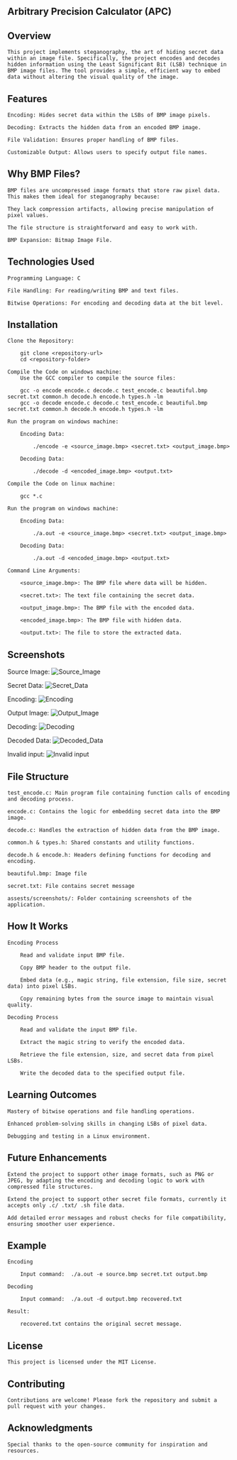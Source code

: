 ## Arbitrary Precision Calculator (APC)

## Overview

    This project implements steganography, the art of hiding secret data within an image file. Specifically, the project encodes and decodes hidden information using the Least Significant Bit (LSB) technique in BMP image files. The tool provides a simple, efficient way to embed data without altering the visual quality of the image.

## Features

    Encoding: Hides secret data within the LSBs of BMP image pixels.

    Decoding: Extracts the hidden data from an encoded BMP image.

    File Validation: Ensures proper handling of BMP files.

    Customizable Output: Allows users to specify output file names.

## Why BMP Files?

    BMP files are uncompressed image formats that store raw pixel data. This makes them ideal for steganography because:

    They lack compression artifacts, allowing precise manipulation of pixel values.

    The file structure is straightforward and easy to work with.

    BMP Expansion: Bitmap Image File.

## Technologies Used

    Programming Language: C

    File Handling: For reading/writing BMP and text files.

    Bitwise Operations: For encoding and decoding data at the bit level.

## Installation

    Clone the Repository:

        git clone <repository-url>
        cd <repository-folder>

    Compile the Code on windows machine:
        Use the GCC compiler to compile the source files:

        gcc -o encode encode.c decode.c test_encode.c beautiful.bmp secret.txt common.h decode.h encode.h types.h -lm
        gcc -o decode encode.c decode.c test_encode.c beautiful.bmp secret.txt common.h decode.h encode.h types.h -lm

    Run the program on windows machine:
    
        Encoding Data:

            ./encode -e <source_image.bmp> <secret.txt> <output_image.bmp>

        Decoding Data:

            ./decode -d <encoded_image.bmp> <output.txt>

    Compile the Code on linux machine:

        gcc *.c

    Run the program on windows machine:
    
        Encoding Data:

            ./a.out -e <source_image.bmp> <secret.txt> <output_image.bmp>

        Decoding Data:

            ./a.out -d <encoded_image.bmp> <output.txt>

    Command Line Arguments:

        <source_image.bmp>: The BMP file where data will be hidden.

        <secret.txt>: The text file containing the secret data.

        <output_image.bmp>: The BMP file with the encoded data.

        <encoded_image.bmp>: The BMP file with hidden data.

        <output.txt>: The file to store the extracted data.

## Screenshots
Source Image:
![Source_Image](./assests/screenshots/beautiful.bmp)

Secret Data:
![Secret_Data](./assests/screenshots/secret_data.png)

Encoding:
![Encoding](./assests/screenshots/encode.png)

Output Image:
![Output_Image](./assests/screenshots/output.bmp)

Decoding:
![Decoding](./assests/screenshots/decode.png)

Decoded Data:
![Decoded_Data](./assests/screenshots/decode_data.png)

Invalid input:
![Invalid input](./assests/screenshots/invalid.png)

## File Structure

    test_encode.c: Main program file containing function calls of encoding and decoding process.

    encode.c: Contains the logic for embedding secret data into the BMP image.

    decode.c: Handles the extraction of hidden data from the BMP image.

    common.h & types.h: Shared constants and utility functions.

    decode.h & encode.h: Headers defining functions for decoding and encoding.

    beautiful.bmp: Image file 

    secret.txt: File contains secret message

    assests/screenshots/: Folder containing screenshots of the application.

## How It Works

    Encoding Process

        Read and validate input BMP file.

        Copy BMP header to the output file.

        Embed data (e.g., magic string, file extension, file size, secret data) into pixel LSBs.

        Copy remaining bytes from the source image to maintain visual quality.

    Decoding Process

        Read and validate the input BMP file.

        Extract the magic string to verify the encoded data.

        Retrieve the file extension, size, and secret data from pixel LSBs.

        Write the decoded data to the specified output file.

## Learning Outcomes

    Mastery of bitwise operations and file handling operations.

    Enhanced problem-solving skills in changing LSBs of pixel data.

    Debugging and testing in a Linux environment.

## Future Enhancements

    Extend the project to support other image formats, such as PNG or JPEG, by adapting the encoding and decoding logic to work with compressed file structures.

    Extend the project to support other secret file formats, currently it accepts only .c/ .txt/ .sh file data.

    Add detailed error messages and robust checks for file compatibility, ensuring smoother user experience.

## Example

    Encoding

        Input command:  ./a.out -e source.bmp secret.txt output.bmp

    Decoding

        Input command:  ./a.out -d output.bmp recovered.txt

    Result:

        recovered.txt contains the original secret message.

## License

    This project is licensed under the MIT License.

## Contributing

    Contributions are welcome! Please fork the repository and submit a pull request with your changes.

## Acknowledgments

    Special thanks to the open-source community for inspiration and resources.
